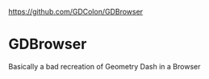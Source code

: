 https://github.com/GDColon/GDBrowser
# GDBrowser
Basically a bad recreation of Geometry Dash in a Browser
